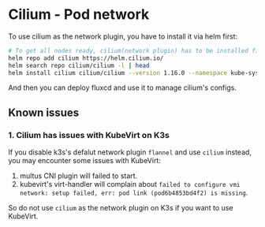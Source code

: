 # Cilium - Pod network

To use cilium as the network plugin, you have to install it via helm first:

```bash
# To get all nodes ready, cilium(network plugin) has to be installed first.
helm repo add cilium https://helm.cilium.io/
helm search repo cilium/cilium -l | head
helm install cilium cilium/cilium --version 1.16.0 --namespace kube-system
```

And then you can deploy fluxcd and use it to manage cilium's configs.


## Known issues

### 1. Cilium has issues with KubeVirt on K3s

If you disable k3s's defalut network plugin `flannel` and use `cilium` instead,
you may encounter some issues with KubeVirt:

1. multus CNI plugin will failed to start.
1. kubevirt's virt-handler will complain about `failed to configure vmi network: setup failed, err: pod link (pod6b4853bd4f2) is missing`.

So do not use `cilium` as the network plugin on K3s if you want to use KubeVirt.


